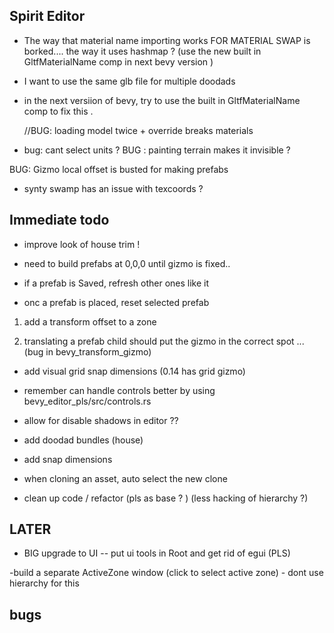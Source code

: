 

## Spirit Editor



- The way that material name importing works FOR MATERIAL SWAP  is borked.... the way it uses hashmap ? (use the new built in GltfMaterialName comp in next bevy version )
 -  I want to use the same glb file for multiple doodads 
 - in the next versiion of bevy, try to use the built in GltfMaterialName comp to fix this . 


 


    //BUG: loading model twice + override  breaks materials 

- bug: cant select units ? 
 BUG : painting terrain makes it invisible ? 

 BUG: Gizmo local offset is busted for making prefabs 
 
 
- synty swamp has an issue with texcoords ?


## Immediate todo 

 - improve look of house trim ! 
 
 
-  need to build prefabs at 0,0,0 until gizmo is fixed.. 
- if a prefab is Saved,  refresh other ones like it 

 - onc a prefab is placed, reset  selected prefab 
 
 1. add a transform offset to a zone 
   
 3. translating a prefab child should put the gizmo in the correct spot ... (bug in bevy_transform_gizmo)


- add visual grid snap dimensions (0.14 has grid gizmo)


- remember can  handle controls better  by  using bevy_editor_pls/src/controls.rs




- allow for disable shadows in editor ??

- add doodad bundles (house) 

-  add snap dimensions 

- when cloning an asset, auto select the new clone 

- clean up code / refactor (pls as base ? ) (less hacking of hierarchy ?)
 
 
## LATER  


- BIG  upgrade to UI -- put ui tools in Root and get rid of egui (PLS) 

-build a separate ActiveZone window (click to select active zone) - dont use hierarchy for this 




## bugs 

 